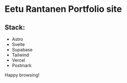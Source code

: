 # Eetu Rantanen Portfolio site

## Stack:
- Astro
- Svelte
- Supabase
- Tailwind
- Vercel
- Postmark

Happy browsing!